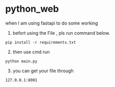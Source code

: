 # python_web
when I am using fastapi to do some working

1. befort using the File , pls run command below.
```
pip install -r requirements.txt
```

2. then use cmd run
```
python main.py
```

3. you can get your file through
```
127.0.0.1:8001
```
